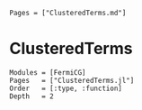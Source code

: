 ```@index
Pages = ["ClusteredTerms.md"]
```

# ClusteredTerms
```@autodocs
Modules = [FermiCG]
Pages   = ["ClusteredTerms.jl"]
Order   = [:type, :function]
Depth	= 2
```

